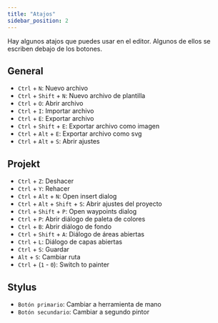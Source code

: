 ```yaml
---
title: "Atajos"
sidebar_position: 2
---
```


Hay algunos atajos que puedes usar en el editor. Algunos de ellos se escriben debajo de los botones.

## General

* `Ctrl` + `N`: Nuevo archivo
* `Ctrl` + `Shift` + `N`: Nuevo archivo de plantilla
* `Ctrl` + `O`: Abrir archivo
* `Ctrl` + `I`: Importar archivo
* `Ctrl` + `E`: Exportar archivo
* `Ctrl` + `Shift` + `E`: Exportar archivo como imagen
* `Ctrl` + `Alt` + `E`: Exportar archivo como svg
* `Ctrl` + `Alt` + `S`: Abrir ajustes

## Projekt

* `Ctrl` + `Z`: Deshacer
* `Ctrl` + `Y`: Rehacer
* `Ctrl` + `Alt` + `N`: Open insert dialog
* `Ctrl` + `Alt` + `Shift` + `S`: Abrir ajustes del proyecto
* `Ctrl` + `Shift` + `P`: Open waypoints dialog
* `Ctrl` + `P`: Abrir diálogo de paleta de colores
* `Ctrl` + `B`: Abrir diálogo de fondo
* `Ctrl` + `Shift` + `A`: Diálogo de áreas abiertas
* `Ctrl` + `L`: Diálogo de capas abiertas
* `Ctrl` + `S`: Guardar
* `Alt` + `S`: Cambiar ruta
* `Ctrl` + (`1` - `0`): Switch to painter

## Stylus

* `Botón primario`: Cambiar a herramienta de mano
* `Botón secundario`: Cambiar a segundo pintor
